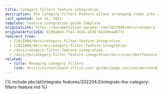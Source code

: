 ```yaml
---
title: Category filters feature integration
description: The Category Filters Feature allows arranging items into categories and customizing filters. This guide describes how to integrate the feature into your project.
last_updated: Jun 16, 2021
template: feature-integration-guide-template
originalLink: https://documentation.spryker.com/2021080/docs/category-filter-feature-integration
originalArticleId: 8190a0e4-7fa1-441b-a539-6b330ead67fc
redirect_from:
  - /2021080/docs/category-filter-feature-integration
  - /2021080/docs/en/category-filter-feature-integration
  - /docs/category-filter-feature-integration
  - /docs/en/category-filter-feature-integration/docs/scos/dev/feature-integration-guides/202200.0/category-filters-feature-integration.html
related:
  - title: Managing Category Filters
    link: docs/scos/user/back-office-user-guides/page.version/merchandising/search-and-filters/managing-category-filters.html
---
```


{% include pbc/all/integrate-features/202204.0/integrate-the-category-filters-feature.md %} <!-- To edit, see /_includes/pbc/all/integrate-features/202204.0/integrate-the-category-filters-feature.md -->
